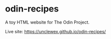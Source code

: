 # odin-recipes
A toy HTML website for The Odin Project.

Live site: https://unclewex.github.io/odin-recipes/